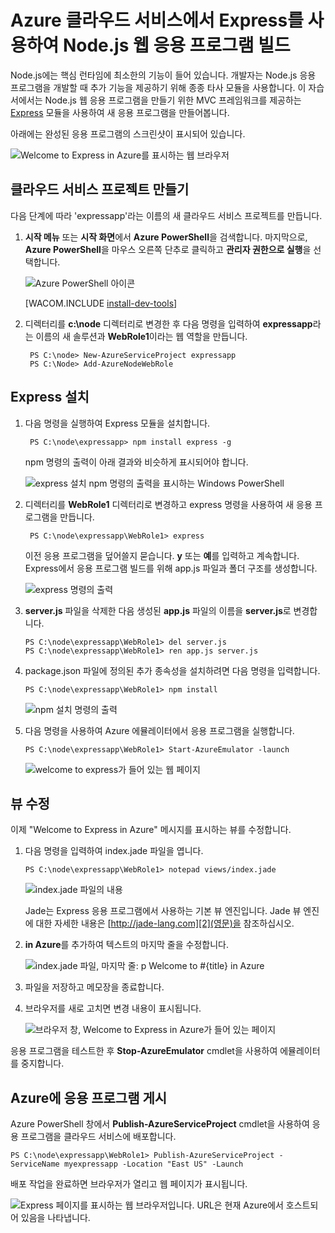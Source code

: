 <properties  linkid="dev-nodejs-basic-web-app-with-express" urlDisplayName="Web App with Express" pageTitle="Web App with Express (Node.js) - Azure Tutorial" metaKeywords="Azure Node.js hello world tutorial, Azure Node.js hello world, Azure Node.js Getting Started tutorial, Azure Node.js tutorial, Azure Node.js Express tutorial" description="An tutorial that builds on the cloud service tutorial, and demonstrates how to use the Express module." metaCanonical="" services="cloud-services" documentationCenter="Node.js" title="Build a Node.js web application using Express on an Azure Cloud Service" authors="" solutions="" manager="" editor="" />

# Azure 클라우드 서비스에서 Express를 사용하여 Node.js 웹 응용 프로그램 빌드

Node.js에는 핵심 런타임에 최소한의 기능이 들어 있습니다. 개발자는 Node.js 응용 프로그램을 개발할 때 추가 기능을
제공하기 위해 종종 타사 모듈을 사용합니다. 이 자습서에서는 Node.js 웹 응용 프로그램을 만들기 위한 MVC 프레임워크를
제공하는 [Express][1] 모듈을 사용하여 새 응용 프로그램을 만들어봅니다.

아래에는 완성된 응용 프로그램의 스크린샷이 표시되어 있습니다.

![Welcome to Express in Azure를 표시하는 웹
브라우저](./media/cloud-services-nodejs-develop-deploy-express-app/node36.png)

## 클라우드 서비스 프로젝트 만들기

다음 단계에 따라 'expressapp'라는 이름의 새 클라우드 서비스 프로젝트를 만듭니다.

1.  **시작 메뉴** 또는 **시작 화면**에서 **Azure PowerShell**을 검색합니다. 마지막으로, **Azure
    PowerShell**을 마우스 오른쪽 단추로 클릭하고 **관리자 권한으로 실행**을 선택합니다.
    
    ![Azure PowerShell
    아이콘](./media/cloud-services-nodejs-develop-deploy-express-app/azure-powershell-start.png)
    
    [WACOM.INCLUDE [install-dev-tools](../includes/install-dev-tools.md)]

2.  디렉터리를 **c:\node** 디렉터리로 변경한 후 다음 명령을 입력하여 **expressapp**라는 이름의 새
    솔루션과 **WebRole1**이라는 웹 역할을 만듭니다.
    
         PS C:\node> New-AzureServiceProject expressapp
         PS C:\Node> Add-AzureNodeWebRole

## Express 설치

1.  다음 명령을 실행하여 Express 모듈을 설치합니다.
    
         PS C:\node\expressapp> npm install express -g
    
    npm 명령의 출력이 아래 결과와 비슷하게 표시되어야 합니다.
    
    ![express 설치 npm 명령의 출력을 표시하는 Windows
    PowerShell](./media/cloud-services-nodejs-develop-deploy-express-app/express-g.png)

2.  디렉터리를 **WebRole1** 디렉터리로 변경하고 express 명령을 사용하여 새 응용 프로그램을 만듭니다.
    
         PS C:\node\expressapp\WebRole1> express
    
    이전 응용 프로그램을 덮어쓸지 묻습니다. **y** 또는 **예**를 입력하고 계속합니다. Express에서 응용 프로그램
    빌드를 위해 app.js 파일과 폴더 구조를 생성합니다.
    
    ![express 명령의
    출력](./media/cloud-services-nodejs-develop-deploy-express-app/node23.png)

3.  **server.js** 파일을 삭제한 다음 생성된 **app.js** 파일의 이름을 **server.js**로
    변경합니다.
    
        PS C:\node\expressapp\WebRole1> del server.js
        PS C:\node\expressapp\WebRole1> ren app.js server.js

4.  package.json 파일에 정의된 추가 종속성을 설치하려면 다음 명령을 입력합니다.
    
        PS C:\node\expressapp\WebRole1> npm install
    
    ![npm 설치 명령의
    출력](./media/cloud-services-nodejs-develop-deploy-express-app/node26.png)

5.  다음 명령을 사용하여 Azure 에뮬레이터에서 응용 프로그램을 실행합니다.
    
        PS C:\node\expressapp\WebRole1> Start-AzureEmulator -launch
    
    ![welcome to express가 들어 있는 웹
    페이지](./media/cloud-services-nodejs-develop-deploy-express-app/node28.png)

## 뷰 수정

이제 "Welcome to Express in Azure" 메시지를 표시하는 뷰를 수정합니다.

1.  다음 명령을 입력하여 index.jade 파일을 엽니다.
    
        PS C:\node\expressapp\WebRole1> notepad views/index.jade
    
    ![index.jade 파일의
    내용](./media/cloud-services-nodejs-develop-deploy-express-app/getting-started-19.png)
    
    Jade는 Express 응용 프로그램에서 사용하는 기본 뷰 엔진입니다. Jade 뷰 엔진에 대한 자세한 내용은
    [http://jade-lang.com][2](영문)을 참조하십시오.

2.  **in Azure**를 추가하여 텍스트의 마지막 줄을 수정합니다.
    
    ![index.jade 파일, 마지막 줄: p Welcome to \#{title} in
    Azure](./media/cloud-services-nodejs-develop-deploy-express-app/node31.png)

3.  파일을 저장하고 메모장을 종료합니다.

4.  브라우저를 새로 고치면 변경 내용이 표시됩니다.
    
    ![브라우저 창, Welcome to Express in Azure가 들어 있는
    페이지](./media/cloud-services-nodejs-develop-deploy-express-app/node32.png)

응용 프로그램을 테스트한 후 **Stop-AzureEmulator** cmdlet을 사용하여 에뮬레이터를 중지합니다.

## Azure에 응용 프로그램 게시

Azure PowerShell 창에서 **Publish-AzureServiceProject** cmdlet을 사용하여 응용
프로그램을 클라우드 서비스에 배포합니다.

    PS C:\node\expressapp\WebRole1> Publish-AzureServiceProject -ServiceName myexpressapp -Location "East US" -Launch

배포 작업을 완료하면 브라우저가 열리고 웹 페이지가 표시됩니다.

![Express 페이지를 표시하는 웹 브라우저입니다. URL은 현재 Azure에서 호스트되어 있음을
나타냅니다.](./media/cloud-services-nodejs-develop-deploy-express-app/node36.png)



[1]: http://expressjs.com/
[2]: http://jade-lang.com